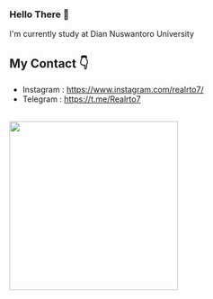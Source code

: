 ### Hello There :wave:

I'm currently study at Dian Nuswantoro University

## My Contact :point_down:
- Instagram : https://www.instagram.com/realrto7/
- Telegram  : https://t.me/Realrto7

<br>
<img align="center" width="300" height="300" src="https://media.giphy.com/media/WTvcBCi87EgbuFwuHU/giphy.gif">
